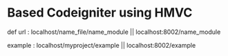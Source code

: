 # Based Codeigniter using HMVC
def url : localhost/name_file/name_module || localhost:8002/name_module

example : localhost/myproject/example || localhost:8002/example